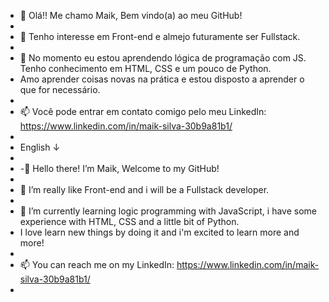 - 👋 Olá!! Me chamo Maik, Bem vindo(a) ao meu GitHub!
- 
- 👀 Tenho interesse em Front-end e almejo futuramente ser Fullstack.
- 
- 🌱 No momento eu estou aprendendo lógica de programação com JS. Tenho conhecimento em HTML, CSS e um pouco de Python.
- Amo aprender coisas novas na prática e estou disposto a aprender o que for necessário.
- 
- 📫 Você pode entrar em contato comigo pelo meu LinkedIn: https://www.linkedin.com/in/maik-silva-30b9a81b1/
- 
- English ↓
- 
- -👋 Hello there! I’m Maik, Welcome to my GitHub!
- 
- 👀 I’m really like Front-end and i will be a Fullstack developer.
- 
- 🌱 I’m currently learning logic programming with JavaScript, i have some experience with HTML, CSS and a little bit of Python.
- I love learn new things by doing it and i'm excited to learn more and more!
-
- 📫 You can reach me on my LinkedIn: https://www.linkedin.com/in/maik-silva-30b9a81b1/
-

<!---
mikesilvasdv/mikesilvasdv is a ✨ special ✨ repository because its `README.md` (this file) appears on your GitHub profile.
You can click the Preview link to take a look at your changes.
--->
